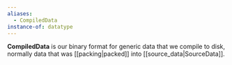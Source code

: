 ```yaml
---
aliases:
  - CompiledData
instance-of: datatype
---
```

**CompiledData** is our binary format for generic data that we compile to disk, normally data that was [[packing|packed]] into [[source_data|SourceData]].